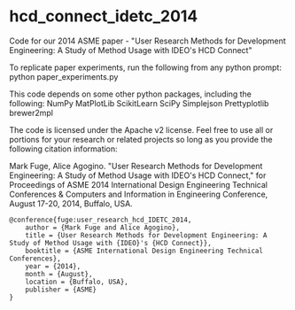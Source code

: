 hcd_connect_idetc_2014
======================

Code for our 2014 ASME paper - "User Research Methods for Development Engineering: A Study of Method Usage with IDEO's HCD Connect"

To replicate paper experiments, run the following from any python prompt: python paper_experiments.py

This code depends on some other python packages, including the following: NumPy MatPlotLib ScikitLearn SciPy Simplejson Prettyplotlib brewer2mpl

The code is licensed under the Apache v2 license. Feel free to use all or portions for your research or related projects so long as you provide the following citation information:

Mark Fuge, Alice Agogino.  "User Research Methods for Development Engineering: A Study of Method Usage with IDEO's HCD Connect," for Proceedings of ASME 2014 International Design Engineering Technical Conferences & Computers and Information in Engineering Conference, August 17-20, 2014, Buffalo, USA.

    @conference{fuge:user_research_hcd_IDETC_2014,
        author = {Mark Fuge and Alice Agogino},
        title = {User Research Methods for Development Engineering: A Study of Method Usage with {IDEO}'s {HCD Connect}},
        booktitle = {ASME International Design Engineering Technical Conferences},
        year = {2014},
        month = {August},
        location = {Buffalo, USA},
        publisher = {ASME}
    }
